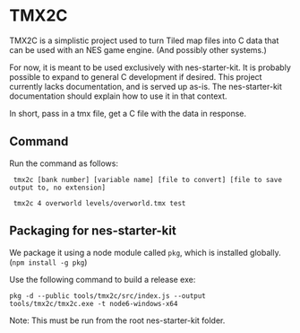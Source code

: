 # TMX2C 

TMX2C is a simplistic project used to turn Tiled map files into C data that can be used
with an NES game engine. (And possibly other systems.)

For now, it is meant to be used exclusively with nes-starter-kit. It is probably possible
to expand to general C development if desired. This project currently lacks documentation,
and is served up as-is. The nes-starter-kit documentation should explain how to use it 
in that context.

In short, pass in a tmx file, get a C file with the data in response.

## Command

Run the command as follows:

```
 tmx2c [bank number] [variable name] [file to convert] [file to save output to, no extension]

 tmx2c 4 overworld levels/overworld.tmx test
 ```

## Packaging for nes-starter-kit

We package it using a node module called `pkg`, which is installed globally. (`npm install -g pkg`)

Use the following command to build a release exe:

```
pkg -d --public tools/tmx2c/src/index.js --output tools/tmx2c/tmx2c.exe -t node6-windows-x64
```

Note: This must be run from the root nes-starter-kit folder.